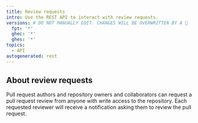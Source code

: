 ```yaml
---
title: Review requests
intro: Use the REST API to interact with review requests.
versions: # DO NOT MANUALLY EDIT. CHANGES WILL BE OVERWRITTEN BY A 🤖
  fpt: '*'
  ghec: '*'
  ghes: '*'
topics:
  - API
autogenerated: rest
---
```


## About review requests

Pull request authors and repository owners and collaborators can request a pull request review from anyone with write access to the repository. Each requested reviewer will receive a notification asking them to review the pull request.

<!-- Content after this section is automatically generated -->
